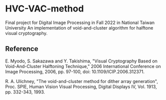 # HVC-VAC-method

Final project for Digital Image Processing in Fall 2022 in National Taiwan University
An implementation of void-and-cluster algorithm for halftone visual cryptography.

## Reference
E. Myodo, S. Sakazawa and Y. Takishima, "Visual Cryptography Based on Void-And-Cluster Halftoning Technique," 2006 International Conference on Image Processing, 2006, pp. 97-100, doi: 10.1109/ICIP.2006.312371.

R. A. Ulichney, "The void-and-cluster method for dither array
generation", Proc. SPIE, Human Vision Visual Processing, Digital
Displays IV, Vol. 1913, pp. 332-343, 1993.